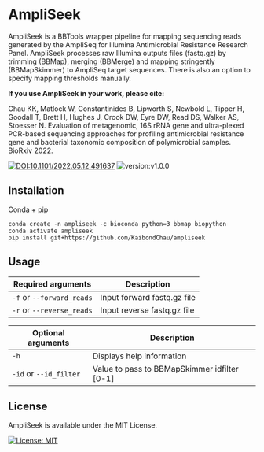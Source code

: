 # AmpliSeek
AmpliSeek is a BBTools wrapper pipeline for mapping sequencing reads generated by the AmpliSeq for Illumina Antimicrobial Resistance Research Panel. AmpliSeek processes raw Illumina outputs files (fastq.gz) by trimming (BBMap), merging (BBMerge) and mapping stringently (BBMapSkimmer) to AmpliSeq target sequences. There is also an option to specify mapping thresholds manually. 

**If you use AmpliSeek in your work, please cite:**

Chau KK, Matlock W, Constantinides B, Lipworth S, Newbold L, Tipper H, Goodall T, Brett H, Hughes J, Crook DW, Eyre DW, Read DS, Walker AS, Stoesser N. Evaluation of metagenomic, 16S rRNA gene and ultra-plexed PCR-based sequencing approaches for profiling antimicrobial resistance gene and bacterial taxonomic composition of polymicrobial samples. BioRxiv 2022.

[![DOI:10.1101/2022.05.12.491637](http://img.shields.io/badge/DOI-10.1101/2022.05.12.491637-B31B1B.svg)](https://doi.org/10.1101/2022.05.12.491637)
![version:v1.0.0](http://img.shields.io/badge/version-v1.0.0-6CC644.svg)

## Installation
Conda + pip
```
conda create -n ampliseek -c bioconda python=3 bbmap biopython
conda activate ampliseek
pip install git+https://github.com/KaibondChau/ampliseek
```
## Usage
| Required arguments | Description |
| --- | --- |
| `-f` or `--forward_reads` | Input forward fastq.gz file |
| `-r` or `--reverse_reads` | Input reverse fastq.gz file |

| Optional arguments | Description |
| --- | --- |
| `-h` | Displays help information |
| `-id` or `--id_filter` | Value to pass to BBMapSkimmer idfilter [0-1] |

## License
 AmpliSeek is available under the MIT License.
 
 [![License: MIT](https://img.shields.io/badge/License-MIT-yellow.svg)](https://opensource.org/licenses/MIT)

